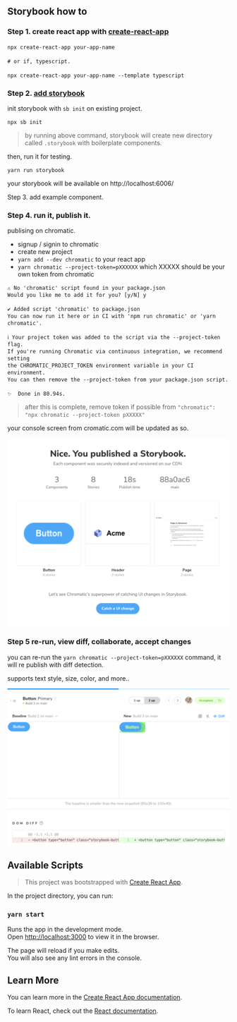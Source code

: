 

## Storybook how to

### Step 1. create react app with [create-react-app](https://create-react-app.dev/docs/adding-typescript/)

```shell
npx create-react-app your-app-name

# or if, typescript.

npx create-react-app your-app-name --template typescript
```



### Step 2. [add storybook](https://storybook.js.org/docs/react/get-started/install)

init storybook with `sb init` on existing project.

```shell
npx sb init
```

> by running above command, storybook will create new directory called `.storybook` with boilerplate components. 

then, run it for testing.

```shell
yarn run storybook
```

your storybook will be available on http://localhost:6006/



Step 3. add example component.



### Step 4. run it, publish it.

publising on chromatic.

* signup / signin to chromatic
* create new project
* `yarn add --dev chromatic` to your react app
* `yarn chromatic --project-token=pXXXXXX` which XXXXX should be your own token from chromatic

```
⚠ No 'chromatic' script found in your package.json
Would you like me to add it for you? [y/N] y

✔ Added script 'chromatic' to package.json
You can now run it here or in CI with 'npm run chromatic' or 'yarn chromatic'.

ℹ Your project token was added to the script via the --project-token flag.
If you're running Chromatic via continuous integration, we recommend setting
the CHROMATIC_PROJECT_TOKEN environment variable in your CI environment.
You can then remove the --project-token from your package.json script.

✨  Done in 80.94s.
```

> after this is complete, remove token if possible from `"chromatic": "npx chromatic --project-token pXXXXX"`



your console screen from cromatic.com will be updated as so.

![](./doc/chromatic-steps-publishing-complete.png)



### Step 5 re-run, view diff, collaborate, accept changes

you can re-run the `yarn chromatic --project-token=pXXXXXX` command, it will re publish with diff detection.

supports text style, size, color, and more..

![](./doc/chromatic-steps-publishing-updated-preview.png)







## Available Scripts

> This project was bootstrapped with [Create React App](https://github.com/facebook/create-react-app).

In the project directory, you can run:

### `yarn start`

Runs the app in the development mode.<br />
Open [http://localhost:3000](http://localhost:3000) to view it in the browser.

The page will reload if you make edits.<br />
You will also see any lint errors in the console.

## Learn More

You can learn more in the [Create React App documentation](https://facebook.github.io/create-react-app/docs/getting-started).

To learn React, check out the [React documentation](https://reactjs.org/).
